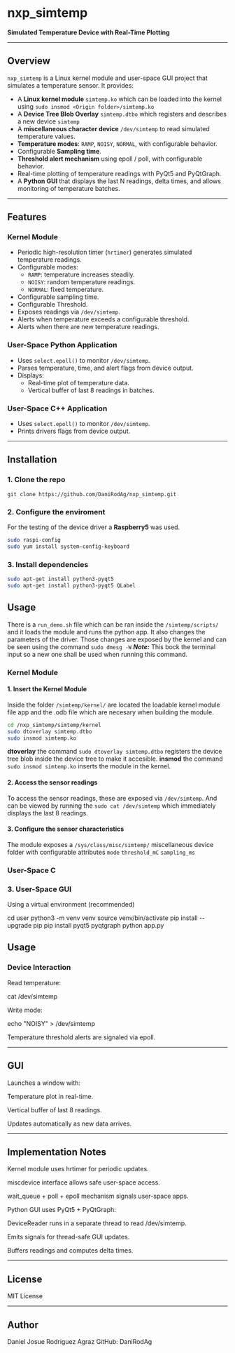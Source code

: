 # nxp_simtemp

**Simulated Temperature Device with Real-Time Plotting**

---

## Overview
`nxp_simtemp` is a Linux kernel module and user-space GUI project that simulates a temperature sensor. It provides:

- A **Linux kernel module** `simtemp.ko` which can be loaded into the kernel using `sudo insmod <Origin folder>/simtemp.ko`
- A **Device Tree Blob Overlay** `simtemp.dtbo` which registers and describes a new device `simtemp`
- A **miscellaneous character device** `/dev/simtemp` to read simulated temperature values.
- **Temperature modes**: `RAMP`, `NOISY`, `NORMAL`, with configurable behavior.
- Configurable **Sampling time**.
- **Threshold alert mechanism** using epoll / poll, with configurable behavior.
- Real-time plotting of temperature readings with PyQt5 and PyQtGraph.
- A **Python GUI** that displays the last N readings, delta times, and allows monitoring of temperature batches.

---

## Features

### Kernel Module
- Periodic high-resolution timer (`hrtimer`) generates simulated temperature readings.
- Configurable modes:
  - `RAMP`: temperature increases steadily.
  - `NOISY`: random temperature readings.
  - `NORMAL`: fixed temperature.
- Configurable sampling time.
- Configurable Threshold.
- Exposes readings via `/dev/simtemp`.
- Alerts when temperature exceeds a configurable threshold.
- Alerts when there are new temperature readings.

### User-Space Python Application
- Uses `select.epoll()` to monitor `/dev/simtemp`.
- Parses temperature, time, and alert flags from device output.
- Displays:
  - Real-time plot of temperature data.
  - Vertical buffer of last 8 readings in batches.

### User-Space C++ Application
- Uses `select.epoll()` to monitor `/dev/simtemp`.
- Prints drivers flags from device output.

---

## Installation

### 1. Clone the repo
`git clone https://github.com/DaniRodAg/nxp_simtemp.git`

### 2. Configure the enviroment
For the testing of the device driver a **Raspberry5** was used.
```bash
sudo raspi-config
sudo yum install system-config-keyboard
```
### 3. Install dependencies
```bash
sudo apt-get install python3-pyqt5
sudo apt-get install python3-pyqt5 QLabel
```

## Usage
There is a `run_demo.sh` file which can be ran inside the `/simtemp/scripts/` and it loads the module and runs the python app. 
It also changes the parameters of the driver. Those changes are exposed by the kernel and can be seen using the command `sudo dmesg -W` 
***Note:*** This bock the terminal input so a new one shall be used when running this command.

### Kernel Module
#### 1. Insert the Kernel Module
Inside the folder `/simtemp/kernel/` are located the loadable kernel module file app and the .odb file which are necesary when building the module. 
```bash
cd /nxp_simtemp/simtemp/kernel
sudo dtoverlay simtemp.dtbo
sudo insmod simtemp.ko
```
**dtoverlay** the command `sudo dtoverlay simtemp.dtbo` registers the device tree blob inside the device tree to make it accesible.
**insmod** the command `sudo insmod simtemp.ko` inserts the module in the kernel.

#### 2. Access the sensor readings
To access the sensor readings, these are exposed via `/dev/simtemp`.
And can be viewed by running the `sudo cat /dev/simtemp` which immediately displays the last 8 readings.

#### 3. Configure the sensor characteristics
The module exposes a `/sys/class/misc/simtemp/` miscellaneous device folder with configurable attributes `mode` `threshold_mC` `sampling_ms`


### User-Space C


### 3. User-Space GUI
Using a virtual environment (recommended)

cd user
python3 -m venv venv
source venv/bin/activate
pip install --upgrade pip
pip install pyqt5 pyqtgraph
python app.py

## Usage
### Device Interaction

Read temperature:

cat /dev/simtemp


Write mode:

echo "NOISY" > /dev/simtemp


Temperature threshold alerts are signaled via epoll.

---


## GUI

Launches a window with:

Temperature plot in real-time.

Vertical buffer of last 8 readings.

Updates automatically as new data arrives.

---

## Implementation Notes

Kernel module uses hrtimer for periodic updates.

miscdevice interface allows safe user-space access.

wait_queue + poll + epoll mechanism signals user-space apps.

Python GUI uses PyQt5 + PyQtGraph:

DeviceReader runs in a separate thread to read /dev/simtemp.

Emits signals for thread-safe GUI updates.

Buffers readings and computes delta times.

---

## License

MIT License

---

## Author 
Daniel Josue Rodriguez Agraz
GitHub: DaniRodAg

